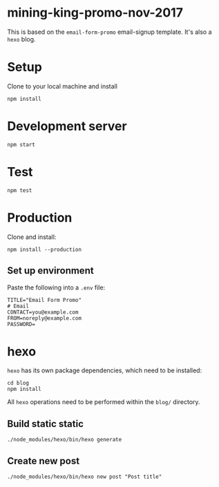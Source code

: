 mining-king-promo-nov-2017
==========================

This is based on the `email-form-promo` email-signup template. It's also a `hexo` blog.

# Setup

Clone to your local machine and install

```
npm install
```

# Development server

```
npm start
```

# Test

```
npm test
```

# Production                   

Clone and install:             

```
npm install --production       
```

## Set up environment          
  
Paste the following into a `.env` file:
  
```
TITLE="Email Form Promo"
# Email
CONTACT=you@example.com
FROM=noreply@example.com
PASSWORD=
```

# hexo

`hexo` has its own package dependencies, which need to be installed:

```
cd blog
npm install
```

All `hexo` operations need to be performed within the `blog/` directory.

## Build static static

```
./node_modules/hexo/bin/hexo generate
```

## Create new post

```
./node_modules/hexo/bin/hexo new post "Post title"
```

